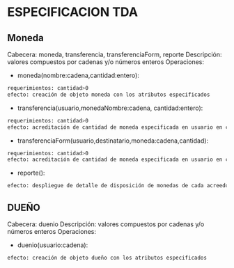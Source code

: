 # ESPECIFICACION TDA

## Moneda
Cabecera: moneda, transferencia, transferenciaForm, reporte
Descripción: valores compuestos por cadenas y/o números enteros
Operaciones: 

* moneda(nombre:cadena,cantidad:entero):

```bash
requerimientos: cantidad>0
efecto: creación de objeto moneda con los atributos especificados
```

* transferencia(usuario,monedaNombre:cadena, cantidad:entero):

```bash
requerimientos: cantidad>0
efecto: acreditación de cantidad de moneda especificada en usuario en conjunto con su descuento del monedero 	
```
* transferenciaForm(usuario,destinatario,moneda:cadena,cantidad):
	
```bash
requerimientos: cantidad>0
efecto: acreditación de cantidad de moneda especificada en usuario en conjunto con su descuento en cuenta del portador
```
* reporte():
	
```bash
efecto: despliegue de detalle de disposición de monedas de cada acreedor de las mismas
```

## DUEÑO

Cabecera: duenio
Descripción: valores compuestos por cadenas y/o números enteros
Operaciones: 

* duenio(usuario:cadena): 
	
```bash
efecto: creación de objeto dueño con los atributos especificados
```
